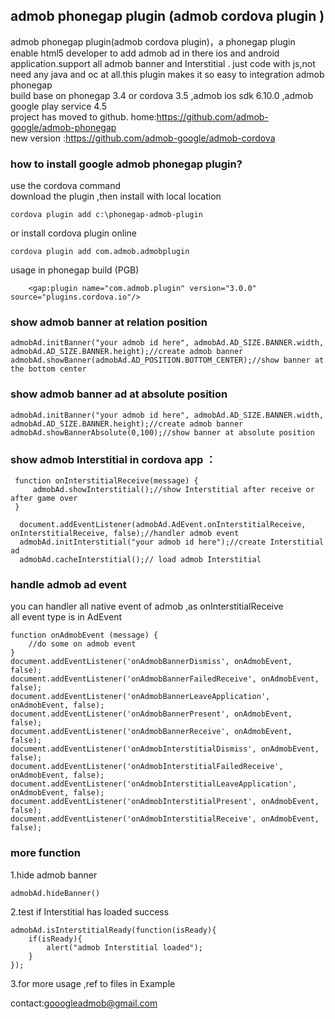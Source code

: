## admob phonegap plugin (admob cordova plugin ) ##

admob phonegap plugin(admob cordova plugin)，a phonegap plugin enable html5 developer to add admob ad in there ios and android application.support all admob banner and Interstitial .
just code with js,not need any java and oc at all.this plugin makes  it so easy to integration admob phonegap <br />
build base on phonegap 3.4 or cordova 3.5 ,admob ios sdk 6.10.0 ,admob google play service 4.5<br />
project has moved to github.
home:https://github.com/admob-google/admob-phonegap<br />
new version :https://github.com/admob-google/admob-cordova  <br />

### how to install google admob phonegap plugin? ###
use the cordova command<br />
download the plugin ,then install with local location
```
cordova plugin add c:\phonegap-admob-plugin 
```

or install cordova plugin online
```
cordova plugin add com.admob.admobplugin
```


usage in phonegap build (PGB)
```
    <gap:plugin name="com.admob.plugin" version="3.0.0" source="plugins.cordova.io"/>

```

### show admob banner  at relation position ###
```
admobAd.initBanner("your admob id here", admobAd.AD_SIZE.BANNER.width, admobAd.AD_SIZE.BANNER.height);//create admob banner
admobAd.showBanner(admobAd.AD_POSITION.BOTTOM_CENTER);//show banner at the bottom center  
```
### show admob banner ad at absolute position ###
```
admobAd.initBanner("your admob id here", admobAd.AD_SIZE.BANNER.width, admobAd.AD_SIZE.BANNER.height);//create admob banner
admobAd.showBannerAbsolute(0,100);//show banner at absolute position
```
### show admob Interstitial in cordova app ： ###
```
 function onInterstitialReceive(message) {
     admobAd.showInterstitial();//show Interstitial after receive or after game over
 }
 
  document.addEventListener(admobAd.AdEvent.onInterstitialReceive, onInterstitialReceive, false);//handler admob event
  admobAd.initInterstitial("your admob id here");//create Interstitial ad
  admobAd.cacheInterstitial();// load admob Interstitial

```
### handle admob ad event ###
you can handler all native event of admob ,as onInterstitialReceive <br />
all event type is in AdEvent
```
function onAdmobEvent (message) {
    //do some on admob event
}
document.addEventListener('onAdmobBannerDismiss', onAdmobEvent, false);
document.addEventListener('onAdmobBannerFailedReceive', onAdmobEvent, false);
document.addEventListener('onAdmobBannerLeaveApplication', onAdmobEvent, false);
document.addEventListener('onAdmobBannerPresent', onAdmobEvent, false);
document.addEventListener('onAdmobBannerReceive', onAdmobEvent, false);
document.addEventListener('onAdmobInterstitialDismiss', onAdmobEvent, false);
document.addEventListener('onAdmobInterstitialFailedReceive', onAdmobEvent, false);
document.addEventListener('onAdmobInterstitialLeaveApplication', onAdmobEvent, false);
document.addEventListener('onAdmobInterstitialPresent', onAdmobEvent, false);
document.addEventListener('onAdmobInterstitialReceive', onAdmobEvent, false);
```
### more function ###
1.hide admob banner
```
admobAd.hideBanner()
```
2.test if Interstitial has loaded success
```
admobAd.isInterstitialReady(function(isReady){
    if(isReady){
        alert("admob Interstitial loaded");
    }
});
```

3.for more usage ,ref to files in Example <br />

contact:gooogleadmob@gmail.com